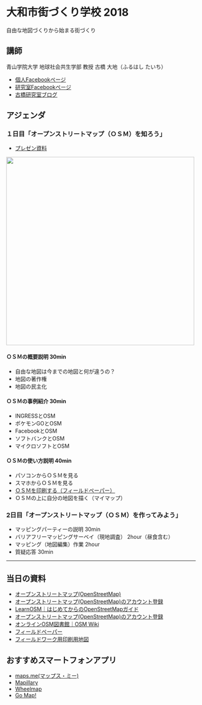 # 大和市街づくり学校 2018
自由な地図づくりから始まる街づくり

## 講師
青山学院大学 地球社会共生学部 教授
古橋 大地（ふるはし たいち）
* [個人Facebookページ](https://www.facebook.com/mapconcierge)
* [研究室Facebookページ](https://www.facebook.com/furuhashilab/)
* [古橋研究室ブログ](https://medium.com/furuhashilab)

## アジェンダ
### １日目「オープンストリートマップ（ＯＳＭ）を知ろう」
* <a href="https://speakerdeck.com/mapconcierge/zi-you-nadi-tu-dukurikarashi-marujie-dukuri-da-he-shi-jie-dukurixue-xiao-2018-zhuan-xiu-kosu">プレゼン資料</a>

<a href="https://speakerdeck.com/mapconcierge/zi-you-nadi-tu-dukurikarashi-marujie-dukuri-da-he-shi-jie-dukurixue-xiao-2018-zhuan-xiu-kosu"><img src="https://user-images.githubusercontent.com/416977/50378816-56000a80-067e-11e9-9d37-7ffd850e5f9e.jpg" width="500"></a>

#### ＯＳＭの概要説明 30min
* 自由な地図は今までの地図と何が違うの？
* 地図の著作権
* 地図の民主化

#### ＯＳＭの事例紹介 30min
* INGRESSとOSM
* ポケモンGOとOSM
* FacebookとOSM
* ソフトバンクとOSM
* マイクロソフトとOSM

#### ＯＳＭの使い方説明 40min
* パソコンからＯＳＭを見る
* スマホからＯＳＭを見る
* [ＯＳＭを印刷する（フィールドペーパー）](http://fieldpapers.org/)
* ＯＳＭの上に自分の地図を描く（マイマップ）

### 2日目「オープンストリートマップ（ＯＳＭ）を作ってみよう」
* マッピングパーティーの説明 30min
* バリアフリーマッピングサーベイ（現地調査） 2hour（昼食含む）
* マッピング（地図編集）作業 2hour
* 質疑応答 30min

---

## 当日の資料
* [オープンストリートマップ(OpenStreetMap)](https://www.openstreetmap.org/)
* [オープンストリートマップ(OpenStreetMap)のアカウント登録](https://www.openstreetmap.org/user/new)
* [LearnOSM｜はじめてからのOpenStreetMapガイド](https://learnosm.org/ja/)
* [オープンストリートマップ(OpenStreetMap)のアカウント登録](https://www.openstreetmap.org/user/new)
* [オンラインOSM図書館｜OSM Wiki](https://wiki.openstreetmap.org/wiki/JA:Main_Page)
* <a href=http://fieldpapers.org/>フィールドペーパー</a>
* [フィールドワーク用印刷用地図](https://github.com/furuhashilab/yamato-town-planning/blob/master/yamato20191222_atlas-4fue97or.pdf)

## おすすめスマートフォンアプリ
* [maps.me(マップス・ミー)](https://maps.me/)
* [Mapillary](https://www.mapillary.com/)
* [Wheelmap](https://wheelmap.org/)
* [Go Map!](https://wiki.openstreetmap.org/wiki/JA:Go_Map!!)
